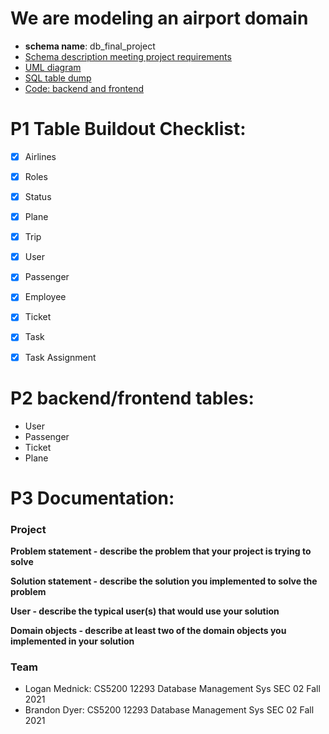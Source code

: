 # We are modeling an airport domain

- **schema name**: db_final_project
- [Schema description meeting project requirements](data/uml/README.md)
- [UML diagram](data/uml/db_final_project_uml.pdf)
- [SQL table dump](data/dump/)
- [Code: backend and frontend](code/)


# P1 Table Buildout Checklist:

- [x] Airlines
- [x] Roles
- [x] Status
- [x] Plane
- [x] Trip
- [x] User
- [x] Passenger
- [x] Employee
- [x] Ticket
- [x] Task
- [x] Task Assignment


# P2 backend/frontend tables:

- User
- Passenger
- Ticket
- Plane

# P3 Documentation:

### Project

**Problem statement - describe the problem that your project is trying to solve**

**Solution statement - describe the solution you implemented to solve the problem**

**User - describe the typical user(s) that would use your solution**

**Domain objects - describe at least two of the domain objects you implemented in your solution**

### Team
- Logan Mednick:  CS5200 12293 Database Management Sys SEC 02 Fall 2021
- Brandon Dyer:   CS5200 12293 Database Management Sys SEC 02 Fall 2021

